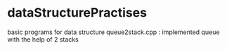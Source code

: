 # dataStructurePractises
basic programs for data structure
queue2stack.cpp : implemented queue with the help of 2 stacks 

